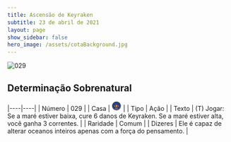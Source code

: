 ```yaml
---
title: Ascensão de Keyraken
subtitle: 23 de abril de 2021
layout: page
show_sidebar: false
hero_image: /assets/cotaBackground.jpg
---
```


![029](https://cards-keyforge.s3.eu-north-1.amazonaws.com/media/pt/rotk/029.png)

## Determinação Sobrenatural

|----|----|
| Número | 029 |
| Casa | ![Keyraken](https://raw.githubusercontent.com/cardsofkeyforge/cardsofkeyforge.github.io/master/rotk/keyraken.png "Keyraken") |
| Tipo | Ação |
| Texto | (T) Jogar: Se a maré estiver baixa, cure 6 danos de Keyraken. Se a maré estiver alta, você ganha 3 correntes. |
| Raridade | Comum |
| Dizeres | Ele é capaz de alterar oceanos inteiros apenas com a força do pensamento. |
